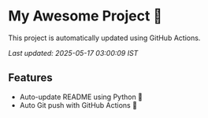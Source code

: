 # My Awesome Project 🚀

This project is automatically updated using GitHub Actions.

_Last updated: 2025-05-17 03:00:09 IST_

## Features
- Auto-update README using Python 🐍
- Auto Git push with GitHub Actions 🤖
